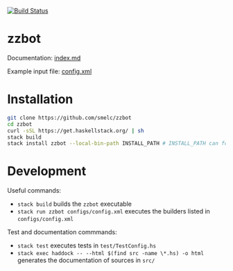 [![Build Status](https://travis-ci.com/smelc/zzbot.svg?branch=master)](https://travis-ci.com/smelc/zzbot)

# zzbot

Documentation: [index.md](https://github.com/smelc/zzbot/blob/master/doc/src/index.md)

Example input file: [config.xml](https://github.com/smelc/zzbot/blob/master/configs/examples/kcg.xml)

# Installation

```bash
git clone https://github.com/smelc/zzbot
cd zzbot
curl -sSL https://get.haskellstack.org/ | sh
stack build
stack install zzbot --local-bin-path INSTALL_PATH # INSTALL_PATH can for example be /usr/local/bin
```

# Development

Useful commands:

* `stack build` builds the `zzbot` executable
* `stack run zzbot configs/config.xml` executes the builders listed in `configs/config.xml`

Test and documentation commmands:

* `stack test` executes tests in `test/TestConfig.hs`
* `stack exec haddock -- --html $(find src -name \*.hs) -o html` generates the documentation of sources in `src/`
